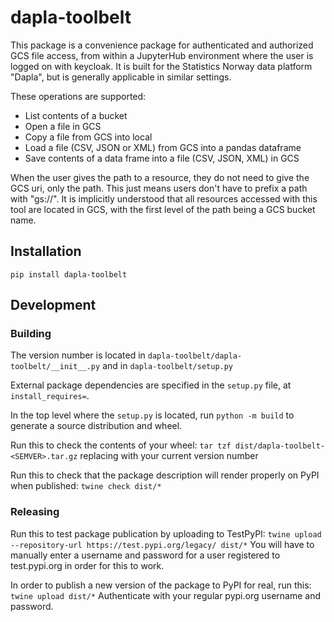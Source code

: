# dapla-toolbelt

This package is a convenience package for authenticated and authorized GCS file access, from within a JupyterHub environment where the user is logged on with keycloak. 
It is built for the Statistics Norway data platform "Dapla", but is generally applicable in similar settings.

These operations are supported:
* List contents of a bucket
* Open a file in GCS
* Copy a file from GCS into local
* Load a file (CSV, JSON or XML) from GCS into a pandas dataframe
* Save contents of a data frame into a file (CSV, JSON, XML) in GCS

When the user gives the path to a resource, they do not need to give the GCS uri, only the path. 
This just means users don't have to prefix a path with "gs://". 
It is implicitly understood that all resources accessed with this tool are located in GCS, 
with the first level of the path being a GCS bucket name.

## Installation

`pip install dapla-toolbelt`

## Development

### Building

The version number is located in `dapla-toolbelt/dapla-toolbelt/__init__.py` and in `dapla-toolbelt/setup.py`

External package dependencies are specified in the `setup.py` file, at `install_requires=`.

In the top level where the `setup.py` is located, run
`python -m build`
to generate a source distribution and wheel.

Run this to check the contents of your wheel:
`tar tzf dist/dapla-toolbelt-<SEMVER>.tar.gz` 
replacing <SEMVER> with your current version number

Run this to check that the package description will render properly on PyPI when published:
`twine check dist/*`

### Releasing

Run this to test package publication by uploading to TestPyPI:
`twine upload --repository-url https://test.pypi.org/legacy/ dist/*`
You will have to manually enter a username and password for a user registered to test.pypi.org in order for this to work.

In order to publish a new version of the package to PyPI for real, run this:
`twine upload dist/*`
Authenticate with your regular pypi.org username and password.
